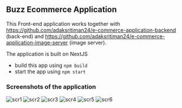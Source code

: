 ## Buzz Ecommerce Application
This Front-end application works together with https://github.com/adaksritiman24/e-commerce-application-backend (back-end) and https://github.com/adaksritiman24/e-commerce-application-image-server (image server).

The application is built on NextJS
- build this app using `npm build`
- start the app using `npm start`

### Screenshots of the application
![scr1](https://github.com/user-attachments/assets/95c06aea-22f9-4619-99f4-149011f88f72)
![scr2](https://github.com/user-attachments/assets/41ff5ca1-fa2b-43fe-b81c-2561525be096)
![scr3](https://github.com/user-attachments/assets/f62c6c4c-81d9-46db-a2aa-a2b2cbb5f292)
![scr4](https://github.com/user-attachments/assets/9cc8743a-83e7-41a7-bc0c-13d2e4d8cf6c)
![scr5](https://github.com/user-attachments/assets/f7fc9370-5ca8-4a45-8bfc-1ec35ebb7a06)
![scr6](https://github.com/user-attachments/assets/65486c13-9849-4fd6-bd10-17ee73cdb9c1)
